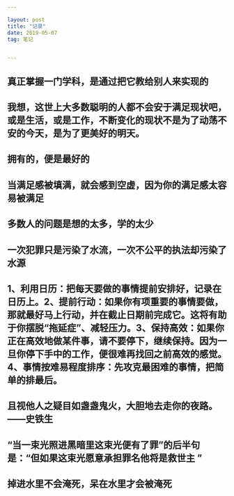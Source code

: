 ```yaml
---

layout: post
title: "记录"
date: 2019-05-07
tag: 笔记


---
```


## 真正掌握一门学科，是通过把它教给别人来实现的
## 我想，这世上大多数聪明的人都不会安于满足现状吧，或是生活，或是工作，不断变化的现状不是为了动荡不安的今天，是为了更美好的明天。
## 拥有的，便是最好的
## 当满足感被填满，就会感到空虚，因为你的满足感太容易被满足
## 多数人的问题是想的太多，学的太少
## 一次犯罪只是污染了水流，一次不公平的执法却污染了水源
## 1、利用日历：把每天要做的事情提前安排好，记录在日历上。2、提前行动：如果你有项重要的事情要做，那就最好马上行动，并在截止日期前完成它。这将有助于你摆脱“拖延症”、减轻压力。3、保持高效：如果你正在高效地做某件事，请不要停下，继续保持。因为一旦你停下手中的工作，便很难再找回之前高效的感觉。4、事情按难易程度排序：先攻克最困难的事情，把简单的排最后。
## 且视他人之疑目如盏盏鬼火，大胆地去走你的夜路。——史铁生
##  “当一束光照进黑暗里这束光便有了罪”的后半句是：“但如果这束光愿意承担罪名他将是救世主 ”  
##  掉进水里不会淹死，呆在水里才会被淹死
